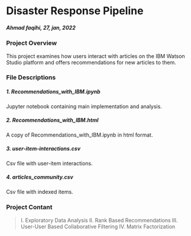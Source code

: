 # Disaster Response Pipeline
##### Ahmad faqihi, 27, jan, 2022

### Project Overview
This project examines how users interact with articles on the IBM Watson Studio platform and offers recommendations for new articles to them.

### File Descriptions
 ##### 1. Recommendations_with_IBM.ipynb
Jupyter notebook containing main implementation and analysis.
 ##### 2. Recommendations_with_IBM.html
A copy of Recommendations_with_IBM.ipynb in html format.
 ##### 3. user-item-interactions.csv
Csv file with user-item interactions.
 ##### 4. articles_community.csv
Csv file with indexed items.
###  Project Contant 
> I. Exploratory Data Analysis
II. Rank Based Recommendations
III. User-User Based Collaborative Filtering
IV. Matrix Factorization
